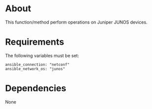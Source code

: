 # About

This function/method perform operations on Juniper JUNOS devices.


# Requirements

The following variables must be set:

```
ansible_connection: "netconf"
ansible_network_os: "junos"
```

# Dependencies

None
